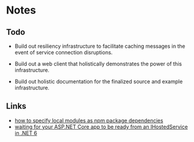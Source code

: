 # Notes

## Todo

* Build out resiliency infrastructure to facilitate caching messages in the event of service connection disruptions.

* Build out a web client that holistically demonstrates the power of this infrastructure.

* Build out holistic documentation for the finalized source and example infrastructure.

## Links

* [how to specify local modules as npm package dependencies](https://stackoverflow.com/a/38417065/3971984)
* [waiting for your ASP.NET Core app to be ready from an IHostedService in .NET 6](https://andrewlock.net/finding-the-urls-of-an-aspnetcore-app-from-a-hosted-service-in-dotnet-6/)